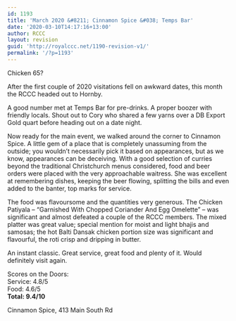 ```yaml
---
id: 1193
title: 'March 2020 &#8211; Cinnamon Spice &#038; Temps Bar'
date: '2020-03-10T14:17:16+13:00'
author: RCCC
layout: revision
guid: 'http://royalccc.net/1190-revision-v1/'
permalink: '/?p=1193'
---
```


Chicken 65?

After the first couple of 2020 visitations fell on awkward dates, this month the RCCC headed out to Hornby.

A good number met at Temps Bar for pre-drinks. A proper boozer with friendly locals. Shout out to Cory who shared a few yarns over a DB Export Gold quart before heading out on a date night.

Now ready for the main event, we walked around the corner to Cinnamon Spice. A little gem of a place that is completely unassuming from the outside; you wouldn’t necessarily pick it based on appearances, but as we know, appearances can be deceiving. With a good selection of curries beyond the traditional Christchurch menus considered, food and beer orders were placed with the very approachable waitress. She was excellent at remembering dishes, keeping the beer flowing, splitting the bills and even added to the banter, top marks for service.

The food was flavoursome and the quantities very generous. The Chicken Patiyala – “Garnished With Chopped Coriander And Egg Omelette” – was significant and almost defeated a couple of the RCCC members. The mixed platter was great value; special mention for moist and light bhajis and samosas; the hot Balti Dansak chicken portion size was significant and flavourful, the roti crisp and dripping in butter.

An instant classic. Great service, great food and plenty of it. Would definitely visit again.

Scores on the Doors:  
Service: 4.8/5  
Food: 4.6/5  
**Total: 9.4/10**

Cinnamon Spice, 413 Main South Rd
